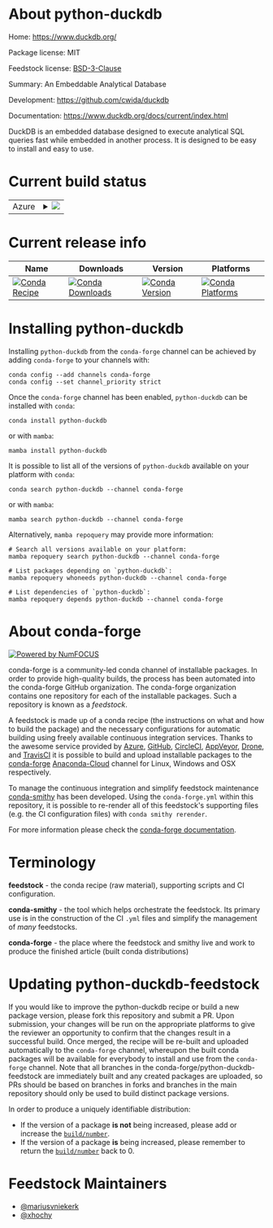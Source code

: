About python-duckdb
===================

Home: https://www.duckdb.org/

Package license: MIT

Feedstock license: [BSD-3-Clause](https://github.com/conda-forge/python-duckdb-feedstock/blob/main/LICENSE.txt)

Summary: An Embeddable Analytical Database

Development: https://github.com/cwida/duckdb

Documentation: https://www.duckdb.org/docs/current/index.html

DuckDB is an embedded database designed to execute analytical SQL queries
fast while embedded in another process. It is designed to be easy to
install and easy to use.


Current build status
====================


<table>
    
  <tr>
    <td>Azure</td>
    <td>
      <details>
        <summary>
          <a href="https://dev.azure.com/conda-forge/feedstock-builds/_build/latest?definitionId=7019&branchName=main">
            <img src="https://dev.azure.com/conda-forge/feedstock-builds/_apis/build/status/python-duckdb-feedstock?branchName=main">
          </a>
        </summary>
        <table>
          <thead><tr><th>Variant</th><th>Status</th></tr></thead>
          <tbody><tr>
              <td>linux_64_arrow_cpp4.0.1numpy1.19python3.7.____cpython</td>
              <td>
                <a href="https://dev.azure.com/conda-forge/feedstock-builds/_build/latest?definitionId=7019&branchName=main">
                  <img src="https://dev.azure.com/conda-forge/feedstock-builds/_apis/build/status/python-duckdb-feedstock?branchName=main&jobName=linux&configuration=linux_64_arrow_cpp4.0.1numpy1.19python3.7.____cpython" alt="variant">
                </a>
              </td>
            </tr><tr>
              <td>linux_64_arrow_cpp4.0.1numpy1.19python3.8.____cpython</td>
              <td>
                <a href="https://dev.azure.com/conda-forge/feedstock-builds/_build/latest?definitionId=7019&branchName=main">
                  <img src="https://dev.azure.com/conda-forge/feedstock-builds/_apis/build/status/python-duckdb-feedstock?branchName=main&jobName=linux&configuration=linux_64_arrow_cpp4.0.1numpy1.19python3.8.____cpython" alt="variant">
                </a>
              </td>
            </tr><tr>
              <td>linux_64_arrow_cpp4.0.1numpy1.19python3.9.____cpython</td>
              <td>
                <a href="https://dev.azure.com/conda-forge/feedstock-builds/_build/latest?definitionId=7019&branchName=main">
                  <img src="https://dev.azure.com/conda-forge/feedstock-builds/_apis/build/status/python-duckdb-feedstock?branchName=main&jobName=linux&configuration=linux_64_arrow_cpp4.0.1numpy1.19python3.9.____cpython" alt="variant">
                </a>
              </td>
            </tr><tr>
              <td>linux_64_arrow_cpp4.0.1numpy1.21python3.10.____cpython</td>
              <td>
                <a href="https://dev.azure.com/conda-forge/feedstock-builds/_build/latest?definitionId=7019&branchName=main">
                  <img src="https://dev.azure.com/conda-forge/feedstock-builds/_apis/build/status/python-duckdb-feedstock?branchName=main&jobName=linux&configuration=linux_64_arrow_cpp4.0.1numpy1.21python3.10.____cpython" alt="variant">
                </a>
              </td>
            </tr><tr>
              <td>linux_64_arrow_cpp5.0.0numpy1.19python3.7.____cpython</td>
              <td>
                <a href="https://dev.azure.com/conda-forge/feedstock-builds/_build/latest?definitionId=7019&branchName=main">
                  <img src="https://dev.azure.com/conda-forge/feedstock-builds/_apis/build/status/python-duckdb-feedstock?branchName=main&jobName=linux&configuration=linux_64_arrow_cpp5.0.0numpy1.19python3.7.____cpython" alt="variant">
                </a>
              </td>
            </tr><tr>
              <td>linux_64_arrow_cpp5.0.0numpy1.19python3.8.____cpython</td>
              <td>
                <a href="https://dev.azure.com/conda-forge/feedstock-builds/_build/latest?definitionId=7019&branchName=main">
                  <img src="https://dev.azure.com/conda-forge/feedstock-builds/_apis/build/status/python-duckdb-feedstock?branchName=main&jobName=linux&configuration=linux_64_arrow_cpp5.0.0numpy1.19python3.8.____cpython" alt="variant">
                </a>
              </td>
            </tr><tr>
              <td>linux_64_arrow_cpp5.0.0numpy1.19python3.9.____cpython</td>
              <td>
                <a href="https://dev.azure.com/conda-forge/feedstock-builds/_build/latest?definitionId=7019&branchName=main">
                  <img src="https://dev.azure.com/conda-forge/feedstock-builds/_apis/build/status/python-duckdb-feedstock?branchName=main&jobName=linux&configuration=linux_64_arrow_cpp5.0.0numpy1.19python3.9.____cpython" alt="variant">
                </a>
              </td>
            </tr><tr>
              <td>linux_64_arrow_cpp5.0.0numpy1.21python3.10.____cpython</td>
              <td>
                <a href="https://dev.azure.com/conda-forge/feedstock-builds/_build/latest?definitionId=7019&branchName=main">
                  <img src="https://dev.azure.com/conda-forge/feedstock-builds/_apis/build/status/python-duckdb-feedstock?branchName=main&jobName=linux&configuration=linux_64_arrow_cpp5.0.0numpy1.21python3.10.____cpython" alt="variant">
                </a>
              </td>
            </tr><tr>
              <td>linux_64_arrow_cpp6.0.1numpy1.19python3.7.____cpython</td>
              <td>
                <a href="https://dev.azure.com/conda-forge/feedstock-builds/_build/latest?definitionId=7019&branchName=main">
                  <img src="https://dev.azure.com/conda-forge/feedstock-builds/_apis/build/status/python-duckdb-feedstock?branchName=main&jobName=linux&configuration=linux_64_arrow_cpp6.0.1numpy1.19python3.7.____cpython" alt="variant">
                </a>
              </td>
            </tr><tr>
              <td>linux_64_arrow_cpp6.0.1numpy1.19python3.8.____cpython</td>
              <td>
                <a href="https://dev.azure.com/conda-forge/feedstock-builds/_build/latest?definitionId=7019&branchName=main">
                  <img src="https://dev.azure.com/conda-forge/feedstock-builds/_apis/build/status/python-duckdb-feedstock?branchName=main&jobName=linux&configuration=linux_64_arrow_cpp6.0.1numpy1.19python3.8.____cpython" alt="variant">
                </a>
              </td>
            </tr><tr>
              <td>linux_64_arrow_cpp6.0.1numpy1.19python3.9.____cpython</td>
              <td>
                <a href="https://dev.azure.com/conda-forge/feedstock-builds/_build/latest?definitionId=7019&branchName=main">
                  <img src="https://dev.azure.com/conda-forge/feedstock-builds/_apis/build/status/python-duckdb-feedstock?branchName=main&jobName=linux&configuration=linux_64_arrow_cpp6.0.1numpy1.19python3.9.____cpython" alt="variant">
                </a>
              </td>
            </tr><tr>
              <td>linux_64_arrow_cpp6.0.1numpy1.21python3.10.____cpython</td>
              <td>
                <a href="https://dev.azure.com/conda-forge/feedstock-builds/_build/latest?definitionId=7019&branchName=main">
                  <img src="https://dev.azure.com/conda-forge/feedstock-builds/_apis/build/status/python-duckdb-feedstock?branchName=main&jobName=linux&configuration=linux_64_arrow_cpp6.0.1numpy1.21python3.10.____cpython" alt="variant">
                </a>
              </td>
            </tr><tr>
              <td>linux_64_arrow_cpp7.0.0numpy1.19python3.7.____cpython</td>
              <td>
                <a href="https://dev.azure.com/conda-forge/feedstock-builds/_build/latest?definitionId=7019&branchName=main">
                  <img src="https://dev.azure.com/conda-forge/feedstock-builds/_apis/build/status/python-duckdb-feedstock?branchName=main&jobName=linux&configuration=linux_64_arrow_cpp7.0.0numpy1.19python3.7.____cpython" alt="variant">
                </a>
              </td>
            </tr><tr>
              <td>linux_64_arrow_cpp7.0.0numpy1.19python3.8.____cpython</td>
              <td>
                <a href="https://dev.azure.com/conda-forge/feedstock-builds/_build/latest?definitionId=7019&branchName=main">
                  <img src="https://dev.azure.com/conda-forge/feedstock-builds/_apis/build/status/python-duckdb-feedstock?branchName=main&jobName=linux&configuration=linux_64_arrow_cpp7.0.0numpy1.19python3.8.____cpython" alt="variant">
                </a>
              </td>
            </tr><tr>
              <td>linux_64_arrow_cpp7.0.0numpy1.19python3.9.____cpython</td>
              <td>
                <a href="https://dev.azure.com/conda-forge/feedstock-builds/_build/latest?definitionId=7019&branchName=main">
                  <img src="https://dev.azure.com/conda-forge/feedstock-builds/_apis/build/status/python-duckdb-feedstock?branchName=main&jobName=linux&configuration=linux_64_arrow_cpp7.0.0numpy1.19python3.9.____cpython" alt="variant">
                </a>
              </td>
            </tr><tr>
              <td>linux_64_arrow_cpp7.0.0numpy1.21python3.10.____cpython</td>
              <td>
                <a href="https://dev.azure.com/conda-forge/feedstock-builds/_build/latest?definitionId=7019&branchName=main">
                  <img src="https://dev.azure.com/conda-forge/feedstock-builds/_apis/build/status/python-duckdb-feedstock?branchName=main&jobName=linux&configuration=linux_64_arrow_cpp7.0.0numpy1.21python3.10.____cpython" alt="variant">
                </a>
              </td>
            </tr><tr>
              <td>linux_aarch64_arrow_cpp4.0.1numpy1.19python3.7.____cpython</td>
              <td>
                <a href="https://dev.azure.com/conda-forge/feedstock-builds/_build/latest?definitionId=7019&branchName=main">
                  <img src="https://dev.azure.com/conda-forge/feedstock-builds/_apis/build/status/python-duckdb-feedstock?branchName=main&jobName=linux&configuration=linux_aarch64_arrow_cpp4.0.1numpy1.19python3.7.____cpython" alt="variant">
                </a>
              </td>
            </tr><tr>
              <td>linux_aarch64_arrow_cpp4.0.1numpy1.19python3.8.____cpython</td>
              <td>
                <a href="https://dev.azure.com/conda-forge/feedstock-builds/_build/latest?definitionId=7019&branchName=main">
                  <img src="https://dev.azure.com/conda-forge/feedstock-builds/_apis/build/status/python-duckdb-feedstock?branchName=main&jobName=linux&configuration=linux_aarch64_arrow_cpp4.0.1numpy1.19python3.8.____cpython" alt="variant">
                </a>
              </td>
            </tr><tr>
              <td>linux_aarch64_arrow_cpp4.0.1numpy1.19python3.9.____cpython</td>
              <td>
                <a href="https://dev.azure.com/conda-forge/feedstock-builds/_build/latest?definitionId=7019&branchName=main">
                  <img src="https://dev.azure.com/conda-forge/feedstock-builds/_apis/build/status/python-duckdb-feedstock?branchName=main&jobName=linux&configuration=linux_aarch64_arrow_cpp4.0.1numpy1.19python3.9.____cpython" alt="variant">
                </a>
              </td>
            </tr><tr>
              <td>linux_aarch64_arrow_cpp4.0.1numpy1.21python3.10.____cpython</td>
              <td>
                <a href="https://dev.azure.com/conda-forge/feedstock-builds/_build/latest?definitionId=7019&branchName=main">
                  <img src="https://dev.azure.com/conda-forge/feedstock-builds/_apis/build/status/python-duckdb-feedstock?branchName=main&jobName=linux&configuration=linux_aarch64_arrow_cpp4.0.1numpy1.21python3.10.____cpython" alt="variant">
                </a>
              </td>
            </tr><tr>
              <td>linux_aarch64_arrow_cpp5.0.0numpy1.19python3.7.____cpython</td>
              <td>
                <a href="https://dev.azure.com/conda-forge/feedstock-builds/_build/latest?definitionId=7019&branchName=main">
                  <img src="https://dev.azure.com/conda-forge/feedstock-builds/_apis/build/status/python-duckdb-feedstock?branchName=main&jobName=linux&configuration=linux_aarch64_arrow_cpp5.0.0numpy1.19python3.7.____cpython" alt="variant">
                </a>
              </td>
            </tr><tr>
              <td>linux_aarch64_arrow_cpp5.0.0numpy1.19python3.8.____cpython</td>
              <td>
                <a href="https://dev.azure.com/conda-forge/feedstock-builds/_build/latest?definitionId=7019&branchName=main">
                  <img src="https://dev.azure.com/conda-forge/feedstock-builds/_apis/build/status/python-duckdb-feedstock?branchName=main&jobName=linux&configuration=linux_aarch64_arrow_cpp5.0.0numpy1.19python3.8.____cpython" alt="variant">
                </a>
              </td>
            </tr><tr>
              <td>linux_aarch64_arrow_cpp5.0.0numpy1.19python3.9.____cpython</td>
              <td>
                <a href="https://dev.azure.com/conda-forge/feedstock-builds/_build/latest?definitionId=7019&branchName=main">
                  <img src="https://dev.azure.com/conda-forge/feedstock-builds/_apis/build/status/python-duckdb-feedstock?branchName=main&jobName=linux&configuration=linux_aarch64_arrow_cpp5.0.0numpy1.19python3.9.____cpython" alt="variant">
                </a>
              </td>
            </tr><tr>
              <td>linux_aarch64_arrow_cpp5.0.0numpy1.21python3.10.____cpython</td>
              <td>
                <a href="https://dev.azure.com/conda-forge/feedstock-builds/_build/latest?definitionId=7019&branchName=main">
                  <img src="https://dev.azure.com/conda-forge/feedstock-builds/_apis/build/status/python-duckdb-feedstock?branchName=main&jobName=linux&configuration=linux_aarch64_arrow_cpp5.0.0numpy1.21python3.10.____cpython" alt="variant">
                </a>
              </td>
            </tr><tr>
              <td>linux_aarch64_arrow_cpp6.0.1numpy1.19python3.7.____cpython</td>
              <td>
                <a href="https://dev.azure.com/conda-forge/feedstock-builds/_build/latest?definitionId=7019&branchName=main">
                  <img src="https://dev.azure.com/conda-forge/feedstock-builds/_apis/build/status/python-duckdb-feedstock?branchName=main&jobName=linux&configuration=linux_aarch64_arrow_cpp6.0.1numpy1.19python3.7.____cpython" alt="variant">
                </a>
              </td>
            </tr><tr>
              <td>linux_aarch64_arrow_cpp6.0.1numpy1.19python3.8.____cpython</td>
              <td>
                <a href="https://dev.azure.com/conda-forge/feedstock-builds/_build/latest?definitionId=7019&branchName=main">
                  <img src="https://dev.azure.com/conda-forge/feedstock-builds/_apis/build/status/python-duckdb-feedstock?branchName=main&jobName=linux&configuration=linux_aarch64_arrow_cpp6.0.1numpy1.19python3.8.____cpython" alt="variant">
                </a>
              </td>
            </tr><tr>
              <td>linux_aarch64_arrow_cpp6.0.1numpy1.19python3.9.____cpython</td>
              <td>
                <a href="https://dev.azure.com/conda-forge/feedstock-builds/_build/latest?definitionId=7019&branchName=main">
                  <img src="https://dev.azure.com/conda-forge/feedstock-builds/_apis/build/status/python-duckdb-feedstock?branchName=main&jobName=linux&configuration=linux_aarch64_arrow_cpp6.0.1numpy1.19python3.9.____cpython" alt="variant">
                </a>
              </td>
            </tr><tr>
              <td>linux_aarch64_arrow_cpp6.0.1numpy1.21python3.10.____cpython</td>
              <td>
                <a href="https://dev.azure.com/conda-forge/feedstock-builds/_build/latest?definitionId=7019&branchName=main">
                  <img src="https://dev.azure.com/conda-forge/feedstock-builds/_apis/build/status/python-duckdb-feedstock?branchName=main&jobName=linux&configuration=linux_aarch64_arrow_cpp6.0.1numpy1.21python3.10.____cpython" alt="variant">
                </a>
              </td>
            </tr><tr>
              <td>linux_aarch64_arrow_cpp7.0.0numpy1.19python3.7.____cpython</td>
              <td>
                <a href="https://dev.azure.com/conda-forge/feedstock-builds/_build/latest?definitionId=7019&branchName=main">
                  <img src="https://dev.azure.com/conda-forge/feedstock-builds/_apis/build/status/python-duckdb-feedstock?branchName=main&jobName=linux&configuration=linux_aarch64_arrow_cpp7.0.0numpy1.19python3.7.____cpython" alt="variant">
                </a>
              </td>
            </tr><tr>
              <td>linux_aarch64_arrow_cpp7.0.0numpy1.19python3.8.____cpython</td>
              <td>
                <a href="https://dev.azure.com/conda-forge/feedstock-builds/_build/latest?definitionId=7019&branchName=main">
                  <img src="https://dev.azure.com/conda-forge/feedstock-builds/_apis/build/status/python-duckdb-feedstock?branchName=main&jobName=linux&configuration=linux_aarch64_arrow_cpp7.0.0numpy1.19python3.8.____cpython" alt="variant">
                </a>
              </td>
            </tr><tr>
              <td>linux_aarch64_arrow_cpp7.0.0numpy1.19python3.9.____cpython</td>
              <td>
                <a href="https://dev.azure.com/conda-forge/feedstock-builds/_build/latest?definitionId=7019&branchName=main">
                  <img src="https://dev.azure.com/conda-forge/feedstock-builds/_apis/build/status/python-duckdb-feedstock?branchName=main&jobName=linux&configuration=linux_aarch64_arrow_cpp7.0.0numpy1.19python3.9.____cpython" alt="variant">
                </a>
              </td>
            </tr><tr>
              <td>linux_aarch64_arrow_cpp7.0.0numpy1.21python3.10.____cpython</td>
              <td>
                <a href="https://dev.azure.com/conda-forge/feedstock-builds/_build/latest?definitionId=7019&branchName=main">
                  <img src="https://dev.azure.com/conda-forge/feedstock-builds/_apis/build/status/python-duckdb-feedstock?branchName=main&jobName=linux&configuration=linux_aarch64_arrow_cpp7.0.0numpy1.21python3.10.____cpython" alt="variant">
                </a>
              </td>
            </tr><tr>
              <td>linux_ppc64le_arrow_cpp4.0.1numpy1.19python3.7.____cpython</td>
              <td>
                <a href="https://dev.azure.com/conda-forge/feedstock-builds/_build/latest?definitionId=7019&branchName=main">
                  <img src="https://dev.azure.com/conda-forge/feedstock-builds/_apis/build/status/python-duckdb-feedstock?branchName=main&jobName=linux&configuration=linux_ppc64le_arrow_cpp4.0.1numpy1.19python3.7.____cpython" alt="variant">
                </a>
              </td>
            </tr><tr>
              <td>linux_ppc64le_arrow_cpp4.0.1numpy1.19python3.8.____cpython</td>
              <td>
                <a href="https://dev.azure.com/conda-forge/feedstock-builds/_build/latest?definitionId=7019&branchName=main">
                  <img src="https://dev.azure.com/conda-forge/feedstock-builds/_apis/build/status/python-duckdb-feedstock?branchName=main&jobName=linux&configuration=linux_ppc64le_arrow_cpp4.0.1numpy1.19python3.8.____cpython" alt="variant">
                </a>
              </td>
            </tr><tr>
              <td>linux_ppc64le_arrow_cpp4.0.1numpy1.19python3.9.____cpython</td>
              <td>
                <a href="https://dev.azure.com/conda-forge/feedstock-builds/_build/latest?definitionId=7019&branchName=main">
                  <img src="https://dev.azure.com/conda-forge/feedstock-builds/_apis/build/status/python-duckdb-feedstock?branchName=main&jobName=linux&configuration=linux_ppc64le_arrow_cpp4.0.1numpy1.19python3.9.____cpython" alt="variant">
                </a>
              </td>
            </tr><tr>
              <td>linux_ppc64le_arrow_cpp4.0.1numpy1.21python3.10.____cpython</td>
              <td>
                <a href="https://dev.azure.com/conda-forge/feedstock-builds/_build/latest?definitionId=7019&branchName=main">
                  <img src="https://dev.azure.com/conda-forge/feedstock-builds/_apis/build/status/python-duckdb-feedstock?branchName=main&jobName=linux&configuration=linux_ppc64le_arrow_cpp4.0.1numpy1.21python3.10.____cpython" alt="variant">
                </a>
              </td>
            </tr><tr>
              <td>linux_ppc64le_arrow_cpp5.0.0numpy1.19python3.7.____cpython</td>
              <td>
                <a href="https://dev.azure.com/conda-forge/feedstock-builds/_build/latest?definitionId=7019&branchName=main">
                  <img src="https://dev.azure.com/conda-forge/feedstock-builds/_apis/build/status/python-duckdb-feedstock?branchName=main&jobName=linux&configuration=linux_ppc64le_arrow_cpp5.0.0numpy1.19python3.7.____cpython" alt="variant">
                </a>
              </td>
            </tr><tr>
              <td>linux_ppc64le_arrow_cpp5.0.0numpy1.19python3.8.____cpython</td>
              <td>
                <a href="https://dev.azure.com/conda-forge/feedstock-builds/_build/latest?definitionId=7019&branchName=main">
                  <img src="https://dev.azure.com/conda-forge/feedstock-builds/_apis/build/status/python-duckdb-feedstock?branchName=main&jobName=linux&configuration=linux_ppc64le_arrow_cpp5.0.0numpy1.19python3.8.____cpython" alt="variant">
                </a>
              </td>
            </tr><tr>
              <td>linux_ppc64le_arrow_cpp5.0.0numpy1.19python3.9.____cpython</td>
              <td>
                <a href="https://dev.azure.com/conda-forge/feedstock-builds/_build/latest?definitionId=7019&branchName=main">
                  <img src="https://dev.azure.com/conda-forge/feedstock-builds/_apis/build/status/python-duckdb-feedstock?branchName=main&jobName=linux&configuration=linux_ppc64le_arrow_cpp5.0.0numpy1.19python3.9.____cpython" alt="variant">
                </a>
              </td>
            </tr><tr>
              <td>linux_ppc64le_arrow_cpp5.0.0numpy1.21python3.10.____cpython</td>
              <td>
                <a href="https://dev.azure.com/conda-forge/feedstock-builds/_build/latest?definitionId=7019&branchName=main">
                  <img src="https://dev.azure.com/conda-forge/feedstock-builds/_apis/build/status/python-duckdb-feedstock?branchName=main&jobName=linux&configuration=linux_ppc64le_arrow_cpp5.0.0numpy1.21python3.10.____cpython" alt="variant">
                </a>
              </td>
            </tr><tr>
              <td>linux_ppc64le_arrow_cpp6.0.1numpy1.19python3.7.____cpython</td>
              <td>
                <a href="https://dev.azure.com/conda-forge/feedstock-builds/_build/latest?definitionId=7019&branchName=main">
                  <img src="https://dev.azure.com/conda-forge/feedstock-builds/_apis/build/status/python-duckdb-feedstock?branchName=main&jobName=linux&configuration=linux_ppc64le_arrow_cpp6.0.1numpy1.19python3.7.____cpython" alt="variant">
                </a>
              </td>
            </tr><tr>
              <td>linux_ppc64le_arrow_cpp6.0.1numpy1.19python3.8.____cpython</td>
              <td>
                <a href="https://dev.azure.com/conda-forge/feedstock-builds/_build/latest?definitionId=7019&branchName=main">
                  <img src="https://dev.azure.com/conda-forge/feedstock-builds/_apis/build/status/python-duckdb-feedstock?branchName=main&jobName=linux&configuration=linux_ppc64le_arrow_cpp6.0.1numpy1.19python3.8.____cpython" alt="variant">
                </a>
              </td>
            </tr><tr>
              <td>linux_ppc64le_arrow_cpp6.0.1numpy1.19python3.9.____cpython</td>
              <td>
                <a href="https://dev.azure.com/conda-forge/feedstock-builds/_build/latest?definitionId=7019&branchName=main">
                  <img src="https://dev.azure.com/conda-forge/feedstock-builds/_apis/build/status/python-duckdb-feedstock?branchName=main&jobName=linux&configuration=linux_ppc64le_arrow_cpp6.0.1numpy1.19python3.9.____cpython" alt="variant">
                </a>
              </td>
            </tr><tr>
              <td>linux_ppc64le_arrow_cpp6.0.1numpy1.21python3.10.____cpython</td>
              <td>
                <a href="https://dev.azure.com/conda-forge/feedstock-builds/_build/latest?definitionId=7019&branchName=main">
                  <img src="https://dev.azure.com/conda-forge/feedstock-builds/_apis/build/status/python-duckdb-feedstock?branchName=main&jobName=linux&configuration=linux_ppc64le_arrow_cpp6.0.1numpy1.21python3.10.____cpython" alt="variant">
                </a>
              </td>
            </tr><tr>
              <td>linux_ppc64le_arrow_cpp7.0.0numpy1.19python3.7.____cpython</td>
              <td>
                <a href="https://dev.azure.com/conda-forge/feedstock-builds/_build/latest?definitionId=7019&branchName=main">
                  <img src="https://dev.azure.com/conda-forge/feedstock-builds/_apis/build/status/python-duckdb-feedstock?branchName=main&jobName=linux&configuration=linux_ppc64le_arrow_cpp7.0.0numpy1.19python3.7.____cpython" alt="variant">
                </a>
              </td>
            </tr><tr>
              <td>linux_ppc64le_arrow_cpp7.0.0numpy1.19python3.8.____cpython</td>
              <td>
                <a href="https://dev.azure.com/conda-forge/feedstock-builds/_build/latest?definitionId=7019&branchName=main">
                  <img src="https://dev.azure.com/conda-forge/feedstock-builds/_apis/build/status/python-duckdb-feedstock?branchName=main&jobName=linux&configuration=linux_ppc64le_arrow_cpp7.0.0numpy1.19python3.8.____cpython" alt="variant">
                </a>
              </td>
            </tr><tr>
              <td>linux_ppc64le_arrow_cpp7.0.0numpy1.19python3.9.____cpython</td>
              <td>
                <a href="https://dev.azure.com/conda-forge/feedstock-builds/_build/latest?definitionId=7019&branchName=main">
                  <img src="https://dev.azure.com/conda-forge/feedstock-builds/_apis/build/status/python-duckdb-feedstock?branchName=main&jobName=linux&configuration=linux_ppc64le_arrow_cpp7.0.0numpy1.19python3.9.____cpython" alt="variant">
                </a>
              </td>
            </tr><tr>
              <td>linux_ppc64le_arrow_cpp7.0.0numpy1.21python3.10.____cpython</td>
              <td>
                <a href="https://dev.azure.com/conda-forge/feedstock-builds/_build/latest?definitionId=7019&branchName=main">
                  <img src="https://dev.azure.com/conda-forge/feedstock-builds/_apis/build/status/python-duckdb-feedstock?branchName=main&jobName=linux&configuration=linux_ppc64le_arrow_cpp7.0.0numpy1.21python3.10.____cpython" alt="variant">
                </a>
              </td>
            </tr><tr>
              <td>osx_64_arrow_cpp4.0.1numpy1.19python3.7.____cpython</td>
              <td>
                <a href="https://dev.azure.com/conda-forge/feedstock-builds/_build/latest?definitionId=7019&branchName=main">
                  <img src="https://dev.azure.com/conda-forge/feedstock-builds/_apis/build/status/python-duckdb-feedstock?branchName=main&jobName=osx&configuration=osx_64_arrow_cpp4.0.1numpy1.19python3.7.____cpython" alt="variant">
                </a>
              </td>
            </tr><tr>
              <td>osx_64_arrow_cpp4.0.1numpy1.19python3.8.____cpython</td>
              <td>
                <a href="https://dev.azure.com/conda-forge/feedstock-builds/_build/latest?definitionId=7019&branchName=main">
                  <img src="https://dev.azure.com/conda-forge/feedstock-builds/_apis/build/status/python-duckdb-feedstock?branchName=main&jobName=osx&configuration=osx_64_arrow_cpp4.0.1numpy1.19python3.8.____cpython" alt="variant">
                </a>
              </td>
            </tr><tr>
              <td>osx_64_arrow_cpp4.0.1numpy1.19python3.9.____cpython</td>
              <td>
                <a href="https://dev.azure.com/conda-forge/feedstock-builds/_build/latest?definitionId=7019&branchName=main">
                  <img src="https://dev.azure.com/conda-forge/feedstock-builds/_apis/build/status/python-duckdb-feedstock?branchName=main&jobName=osx&configuration=osx_64_arrow_cpp4.0.1numpy1.19python3.9.____cpython" alt="variant">
                </a>
              </td>
            </tr><tr>
              <td>osx_64_arrow_cpp4.0.1numpy1.21python3.10.____cpython</td>
              <td>
                <a href="https://dev.azure.com/conda-forge/feedstock-builds/_build/latest?definitionId=7019&branchName=main">
                  <img src="https://dev.azure.com/conda-forge/feedstock-builds/_apis/build/status/python-duckdb-feedstock?branchName=main&jobName=osx&configuration=osx_64_arrow_cpp4.0.1numpy1.21python3.10.____cpython" alt="variant">
                </a>
              </td>
            </tr><tr>
              <td>osx_64_arrow_cpp5.0.0numpy1.19python3.7.____cpython</td>
              <td>
                <a href="https://dev.azure.com/conda-forge/feedstock-builds/_build/latest?definitionId=7019&branchName=main">
                  <img src="https://dev.azure.com/conda-forge/feedstock-builds/_apis/build/status/python-duckdb-feedstock?branchName=main&jobName=osx&configuration=osx_64_arrow_cpp5.0.0numpy1.19python3.7.____cpython" alt="variant">
                </a>
              </td>
            </tr><tr>
              <td>osx_64_arrow_cpp5.0.0numpy1.19python3.8.____cpython</td>
              <td>
                <a href="https://dev.azure.com/conda-forge/feedstock-builds/_build/latest?definitionId=7019&branchName=main">
                  <img src="https://dev.azure.com/conda-forge/feedstock-builds/_apis/build/status/python-duckdb-feedstock?branchName=main&jobName=osx&configuration=osx_64_arrow_cpp5.0.0numpy1.19python3.8.____cpython" alt="variant">
                </a>
              </td>
            </tr><tr>
              <td>osx_64_arrow_cpp5.0.0numpy1.19python3.9.____cpython</td>
              <td>
                <a href="https://dev.azure.com/conda-forge/feedstock-builds/_build/latest?definitionId=7019&branchName=main">
                  <img src="https://dev.azure.com/conda-forge/feedstock-builds/_apis/build/status/python-duckdb-feedstock?branchName=main&jobName=osx&configuration=osx_64_arrow_cpp5.0.0numpy1.19python3.9.____cpython" alt="variant">
                </a>
              </td>
            </tr><tr>
              <td>osx_64_arrow_cpp5.0.0numpy1.21python3.10.____cpython</td>
              <td>
                <a href="https://dev.azure.com/conda-forge/feedstock-builds/_build/latest?definitionId=7019&branchName=main">
                  <img src="https://dev.azure.com/conda-forge/feedstock-builds/_apis/build/status/python-duckdb-feedstock?branchName=main&jobName=osx&configuration=osx_64_arrow_cpp5.0.0numpy1.21python3.10.____cpython" alt="variant">
                </a>
              </td>
            </tr><tr>
              <td>osx_64_arrow_cpp6.0.1numpy1.19python3.7.____cpython</td>
              <td>
                <a href="https://dev.azure.com/conda-forge/feedstock-builds/_build/latest?definitionId=7019&branchName=main">
                  <img src="https://dev.azure.com/conda-forge/feedstock-builds/_apis/build/status/python-duckdb-feedstock?branchName=main&jobName=osx&configuration=osx_64_arrow_cpp6.0.1numpy1.19python3.7.____cpython" alt="variant">
                </a>
              </td>
            </tr><tr>
              <td>osx_64_arrow_cpp6.0.1numpy1.19python3.8.____cpython</td>
              <td>
                <a href="https://dev.azure.com/conda-forge/feedstock-builds/_build/latest?definitionId=7019&branchName=main">
                  <img src="https://dev.azure.com/conda-forge/feedstock-builds/_apis/build/status/python-duckdb-feedstock?branchName=main&jobName=osx&configuration=osx_64_arrow_cpp6.0.1numpy1.19python3.8.____cpython" alt="variant">
                </a>
              </td>
            </tr><tr>
              <td>osx_64_arrow_cpp6.0.1numpy1.19python3.9.____cpython</td>
              <td>
                <a href="https://dev.azure.com/conda-forge/feedstock-builds/_build/latest?definitionId=7019&branchName=main">
                  <img src="https://dev.azure.com/conda-forge/feedstock-builds/_apis/build/status/python-duckdb-feedstock?branchName=main&jobName=osx&configuration=osx_64_arrow_cpp6.0.1numpy1.19python3.9.____cpython" alt="variant">
                </a>
              </td>
            </tr><tr>
              <td>osx_64_arrow_cpp6.0.1numpy1.21python3.10.____cpython</td>
              <td>
                <a href="https://dev.azure.com/conda-forge/feedstock-builds/_build/latest?definitionId=7019&branchName=main">
                  <img src="https://dev.azure.com/conda-forge/feedstock-builds/_apis/build/status/python-duckdb-feedstock?branchName=main&jobName=osx&configuration=osx_64_arrow_cpp6.0.1numpy1.21python3.10.____cpython" alt="variant">
                </a>
              </td>
            </tr><tr>
              <td>osx_64_arrow_cpp7.0.0numpy1.19python3.7.____cpython</td>
              <td>
                <a href="https://dev.azure.com/conda-forge/feedstock-builds/_build/latest?definitionId=7019&branchName=main">
                  <img src="https://dev.azure.com/conda-forge/feedstock-builds/_apis/build/status/python-duckdb-feedstock?branchName=main&jobName=osx&configuration=osx_64_arrow_cpp7.0.0numpy1.19python3.7.____cpython" alt="variant">
                </a>
              </td>
            </tr><tr>
              <td>osx_64_arrow_cpp7.0.0numpy1.19python3.8.____cpython</td>
              <td>
                <a href="https://dev.azure.com/conda-forge/feedstock-builds/_build/latest?definitionId=7019&branchName=main">
                  <img src="https://dev.azure.com/conda-forge/feedstock-builds/_apis/build/status/python-duckdb-feedstock?branchName=main&jobName=osx&configuration=osx_64_arrow_cpp7.0.0numpy1.19python3.8.____cpython" alt="variant">
                </a>
              </td>
            </tr><tr>
              <td>osx_64_arrow_cpp7.0.0numpy1.19python3.9.____cpython</td>
              <td>
                <a href="https://dev.azure.com/conda-forge/feedstock-builds/_build/latest?definitionId=7019&branchName=main">
                  <img src="https://dev.azure.com/conda-forge/feedstock-builds/_apis/build/status/python-duckdb-feedstock?branchName=main&jobName=osx&configuration=osx_64_arrow_cpp7.0.0numpy1.19python3.9.____cpython" alt="variant">
                </a>
              </td>
            </tr><tr>
              <td>osx_64_arrow_cpp7.0.0numpy1.21python3.10.____cpython</td>
              <td>
                <a href="https://dev.azure.com/conda-forge/feedstock-builds/_build/latest?definitionId=7019&branchName=main">
                  <img src="https://dev.azure.com/conda-forge/feedstock-builds/_apis/build/status/python-duckdb-feedstock?branchName=main&jobName=osx&configuration=osx_64_arrow_cpp7.0.0numpy1.21python3.10.____cpython" alt="variant">
                </a>
              </td>
            </tr><tr>
              <td>osx_arm64_arrow_cpp4.0.1numpy1.19python3.8.____cpython</td>
              <td>
                <a href="https://dev.azure.com/conda-forge/feedstock-builds/_build/latest?definitionId=7019&branchName=main">
                  <img src="https://dev.azure.com/conda-forge/feedstock-builds/_apis/build/status/python-duckdb-feedstock?branchName=main&jobName=osx&configuration=osx_arm64_arrow_cpp4.0.1numpy1.19python3.8.____cpython" alt="variant">
                </a>
              </td>
            </tr><tr>
              <td>osx_arm64_arrow_cpp4.0.1numpy1.19python3.9.____cpython</td>
              <td>
                <a href="https://dev.azure.com/conda-forge/feedstock-builds/_build/latest?definitionId=7019&branchName=main">
                  <img src="https://dev.azure.com/conda-forge/feedstock-builds/_apis/build/status/python-duckdb-feedstock?branchName=main&jobName=osx&configuration=osx_arm64_arrow_cpp4.0.1numpy1.19python3.9.____cpython" alt="variant">
                </a>
              </td>
            </tr><tr>
              <td>osx_arm64_arrow_cpp4.0.1numpy1.21python3.10.____cpython</td>
              <td>
                <a href="https://dev.azure.com/conda-forge/feedstock-builds/_build/latest?definitionId=7019&branchName=main">
                  <img src="https://dev.azure.com/conda-forge/feedstock-builds/_apis/build/status/python-duckdb-feedstock?branchName=main&jobName=osx&configuration=osx_arm64_arrow_cpp4.0.1numpy1.21python3.10.____cpython" alt="variant">
                </a>
              </td>
            </tr><tr>
              <td>osx_arm64_arrow_cpp5.0.0numpy1.19python3.8.____cpython</td>
              <td>
                <a href="https://dev.azure.com/conda-forge/feedstock-builds/_build/latest?definitionId=7019&branchName=main">
                  <img src="https://dev.azure.com/conda-forge/feedstock-builds/_apis/build/status/python-duckdb-feedstock?branchName=main&jobName=osx&configuration=osx_arm64_arrow_cpp5.0.0numpy1.19python3.8.____cpython" alt="variant">
                </a>
              </td>
            </tr><tr>
              <td>osx_arm64_arrow_cpp5.0.0numpy1.19python3.9.____cpython</td>
              <td>
                <a href="https://dev.azure.com/conda-forge/feedstock-builds/_build/latest?definitionId=7019&branchName=main">
                  <img src="https://dev.azure.com/conda-forge/feedstock-builds/_apis/build/status/python-duckdb-feedstock?branchName=main&jobName=osx&configuration=osx_arm64_arrow_cpp5.0.0numpy1.19python3.9.____cpython" alt="variant">
                </a>
              </td>
            </tr><tr>
              <td>osx_arm64_arrow_cpp5.0.0numpy1.21python3.10.____cpython</td>
              <td>
                <a href="https://dev.azure.com/conda-forge/feedstock-builds/_build/latest?definitionId=7019&branchName=main">
                  <img src="https://dev.azure.com/conda-forge/feedstock-builds/_apis/build/status/python-duckdb-feedstock?branchName=main&jobName=osx&configuration=osx_arm64_arrow_cpp5.0.0numpy1.21python3.10.____cpython" alt="variant">
                </a>
              </td>
            </tr><tr>
              <td>osx_arm64_arrow_cpp6.0.1numpy1.19python3.8.____cpython</td>
              <td>
                <a href="https://dev.azure.com/conda-forge/feedstock-builds/_build/latest?definitionId=7019&branchName=main">
                  <img src="https://dev.azure.com/conda-forge/feedstock-builds/_apis/build/status/python-duckdb-feedstock?branchName=main&jobName=osx&configuration=osx_arm64_arrow_cpp6.0.1numpy1.19python3.8.____cpython" alt="variant">
                </a>
              </td>
            </tr><tr>
              <td>osx_arm64_arrow_cpp6.0.1numpy1.19python3.9.____cpython</td>
              <td>
                <a href="https://dev.azure.com/conda-forge/feedstock-builds/_build/latest?definitionId=7019&branchName=main">
                  <img src="https://dev.azure.com/conda-forge/feedstock-builds/_apis/build/status/python-duckdb-feedstock?branchName=main&jobName=osx&configuration=osx_arm64_arrow_cpp6.0.1numpy1.19python3.9.____cpython" alt="variant">
                </a>
              </td>
            </tr><tr>
              <td>osx_arm64_arrow_cpp6.0.1numpy1.21python3.10.____cpython</td>
              <td>
                <a href="https://dev.azure.com/conda-forge/feedstock-builds/_build/latest?definitionId=7019&branchName=main">
                  <img src="https://dev.azure.com/conda-forge/feedstock-builds/_apis/build/status/python-duckdb-feedstock?branchName=main&jobName=osx&configuration=osx_arm64_arrow_cpp6.0.1numpy1.21python3.10.____cpython" alt="variant">
                </a>
              </td>
            </tr><tr>
              <td>osx_arm64_arrow_cpp7.0.0numpy1.19python3.8.____cpython</td>
              <td>
                <a href="https://dev.azure.com/conda-forge/feedstock-builds/_build/latest?definitionId=7019&branchName=main">
                  <img src="https://dev.azure.com/conda-forge/feedstock-builds/_apis/build/status/python-duckdb-feedstock?branchName=main&jobName=osx&configuration=osx_arm64_arrow_cpp7.0.0numpy1.19python3.8.____cpython" alt="variant">
                </a>
              </td>
            </tr><tr>
              <td>osx_arm64_arrow_cpp7.0.0numpy1.19python3.9.____cpython</td>
              <td>
                <a href="https://dev.azure.com/conda-forge/feedstock-builds/_build/latest?definitionId=7019&branchName=main">
                  <img src="https://dev.azure.com/conda-forge/feedstock-builds/_apis/build/status/python-duckdb-feedstock?branchName=main&jobName=osx&configuration=osx_arm64_arrow_cpp7.0.0numpy1.19python3.9.____cpython" alt="variant">
                </a>
              </td>
            </tr><tr>
              <td>osx_arm64_arrow_cpp7.0.0numpy1.21python3.10.____cpython</td>
              <td>
                <a href="https://dev.azure.com/conda-forge/feedstock-builds/_build/latest?definitionId=7019&branchName=main">
                  <img src="https://dev.azure.com/conda-forge/feedstock-builds/_apis/build/status/python-duckdb-feedstock?branchName=main&jobName=osx&configuration=osx_arm64_arrow_cpp7.0.0numpy1.21python3.10.____cpython" alt="variant">
                </a>
              </td>
            </tr>
          </tbody>
        </table>
      </details>
    </td>
  </tr>
</table>

Current release info
====================

| Name | Downloads | Version | Platforms |
| --- | --- | --- | --- |
| [![Conda Recipe](https://img.shields.io/badge/recipe-python--duckdb-green.svg)](https://anaconda.org/conda-forge/python-duckdb) | [![Conda Downloads](https://img.shields.io/conda/dn/conda-forge/python-duckdb.svg)](https://anaconda.org/conda-forge/python-duckdb) | [![Conda Version](https://img.shields.io/conda/vn/conda-forge/python-duckdb.svg)](https://anaconda.org/conda-forge/python-duckdb) | [![Conda Platforms](https://img.shields.io/conda/pn/conda-forge/python-duckdb.svg)](https://anaconda.org/conda-forge/python-duckdb) |

Installing python-duckdb
========================

Installing `python-duckdb` from the `conda-forge` channel can be achieved by adding `conda-forge` to your channels with:

```
conda config --add channels conda-forge
conda config --set channel_priority strict
```

Once the `conda-forge` channel has been enabled, `python-duckdb` can be installed with `conda`:

```
conda install python-duckdb
```

or with `mamba`:

```
mamba install python-duckdb
```

It is possible to list all of the versions of `python-duckdb` available on your platform with `conda`:

```
conda search python-duckdb --channel conda-forge
```

or with `mamba`:

```
mamba search python-duckdb --channel conda-forge
```

Alternatively, `mamba repoquery` may provide more information:

```
# Search all versions available on your platform:
mamba repoquery search python-duckdb --channel conda-forge

# List packages depending on `python-duckdb`:
mamba repoquery whoneeds python-duckdb --channel conda-forge

# List dependencies of `python-duckdb`:
mamba repoquery depends python-duckdb --channel conda-forge
```


About conda-forge
=================

[![Powered by
NumFOCUS](https://img.shields.io/badge/powered%20by-NumFOCUS-orange.svg?style=flat&colorA=E1523D&colorB=007D8A)](https://numfocus.org)

conda-forge is a community-led conda channel of installable packages.
In order to provide high-quality builds, the process has been automated into the
conda-forge GitHub organization. The conda-forge organization contains one repository
for each of the installable packages. Such a repository is known as a *feedstock*.

A feedstock is made up of a conda recipe (the instructions on what and how to build
the package) and the necessary configurations for automatic building using freely
available continuous integration services. Thanks to the awesome service provided by
[Azure](https://azure.microsoft.com/en-us/services/devops/), [GitHub](https://github.com/),
[CircleCI](https://circleci.com/), [AppVeyor](https://www.appveyor.com/),
[Drone](https://cloud.drone.io/welcome), and [TravisCI](https://travis-ci.com/)
it is possible to build and upload installable packages to the
[conda-forge](https://anaconda.org/conda-forge) [Anaconda-Cloud](https://anaconda.org/)
channel for Linux, Windows and OSX respectively.

To manage the continuous integration and simplify feedstock maintenance
[conda-smithy](https://github.com/conda-forge/conda-smithy) has been developed.
Using the ``conda-forge.yml`` within this repository, it is possible to re-render all of
this feedstock's supporting files (e.g. the CI configuration files) with ``conda smithy rerender``.

For more information please check the [conda-forge documentation](https://conda-forge.org/docs/).

Terminology
===========

**feedstock** - the conda recipe (raw material), supporting scripts and CI configuration.

**conda-smithy** - the tool which helps orchestrate the feedstock.
                   Its primary use is in the construction of the CI ``.yml`` files
                   and simplify the management of *many* feedstocks.

**conda-forge** - the place where the feedstock and smithy live and work to
                  produce the finished article (built conda distributions)


Updating python-duckdb-feedstock
================================

If you would like to improve the python-duckdb recipe or build a new
package version, please fork this repository and submit a PR. Upon submission,
your changes will be run on the appropriate platforms to give the reviewer an
opportunity to confirm that the changes result in a successful build. Once
merged, the recipe will be re-built and uploaded automatically to the
`conda-forge` channel, whereupon the built conda packages will be available for
everybody to install and use from the `conda-forge` channel.
Note that all branches in the conda-forge/python-duckdb-feedstock are
immediately built and any created packages are uploaded, so PRs should be based
on branches in forks and branches in the main repository should only be used to
build distinct package versions.

In order to produce a uniquely identifiable distribution:
 * If the version of a package **is not** being increased, please add or increase
   the [``build/number``](https://docs.conda.io/projects/conda-build/en/latest/resources/define-metadata.html#build-number-and-string).
 * If the version of a package **is** being increased, please remember to return
   the [``build/number``](https://docs.conda.io/projects/conda-build/en/latest/resources/define-metadata.html#build-number-and-string)
   back to 0.

Feedstock Maintainers
=====================

* [@mariusvniekerk](https://github.com/mariusvniekerk/)
* [@xhochy](https://github.com/xhochy/)

